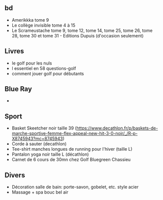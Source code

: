 ## bd
- Amerikkka tome 9
- Le collège invisible tome 4 à 15
- Le Scrameustache tome 9, tome 12, tome 14, tome 25, tome 26, tome 28, tome 30 et tome 31 - Editions Dupuis (d'occasion seulement)

## Livres
- le golf pour les nuls
- l essentiel en 58 questions-golf
- comment jouer golf pour débutants 

## Blue Ray
- 

## Sport
- Basket Skeetcher noir taille 39 (https://www.decathlon.fr/p/baskets-de-marche-sportive-femme-flex-appeal-new-hit-3-0-noir/_/R-p-X8745943?mc=8745943)
- Corde à sauter (decathlon)
- Tee-shirt manches longues de running pour l'hiver (taille L)
- Pantalon yoga noir taille L (décathlon)
- Carnet de 6 cours de 30mn chez Golf Bluegreen Chassieu

## Divers
- Décoration salle de bain: porte-savon, gobelet, etc. style acier
- Massage + spa bouc bel air

